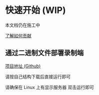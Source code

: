 # 快速开始 (WIP)

本文档仍在施工中

<a href="Contribute.md">了解如何贡献</a>

## 通过二进制文件部署录制端

<a href="https://github.com/xxx">项目地址 (Github)</a>

<tabs>
<tab title="MacOS / Linux">
请按自己结构下载后直接运行即可

请确保在 Linux 上有显示服务器
</tab>
<tab title="Windows">
双击运行即可
</tab>
</tabs>
